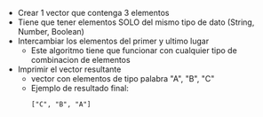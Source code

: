 - Crear 1 vector que contenga 3 elementos
- Tiene que tener elementos SOLO del mismo tipo de dato (String, Number, Boolean)
- Intercambiar los elementos del primer y ultimo lugar
    - Este algoritmo tiene que funcionar con cualquier tipo de combinacion de elementos
- Imprimir el vector resultante
    - vector con elementos de tipo palabra "A", "B", "C"
    - Ejemplo de resultado final:
        ```
        ["C", "B", "A"]
        ``` 